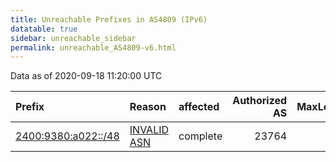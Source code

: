 ```yaml
---
title: Unreachable Prefixes in AS4809 (IPv6)
datatable: true
sidebar: unreachable_sidebar
permalink: unreachable_AS4809-v6.html
---
```


Data as of 2020-09-18 11:20:00 UTC


<div class="datatable-begin"></div>

| Prefix                                                           | Reason                                                                                                    | affected   |   Authorized AS |   MaxLength | Anchor                                       |   unreachable /48s |
|:-----------------------------------------------------------------|:----------------------------------------------------------------------------------------------------------|:-----------|----------------:|------------:|:---------------------------------------------|-------------------:|
| [2400:9380:a022::/48](https://stat.ripe.net/2400:9380:a022::/48) | [INVALID ASN](https://rpki-validator.ripe.net/announcement-preview?asn=AS4809&prefix=2400:9380:a022::/48) | complete   |           23764 |          48 | [APNIC](unreachable_APNIC_RPKI_Root-v6.html) |                  1 |

<div class="datatable-end"></div>